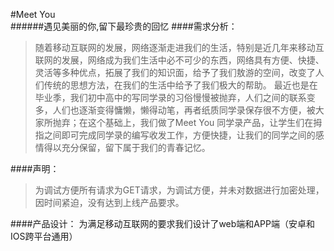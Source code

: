#Meet You  
######遇见美丽的你,留下最珍贵的回忆
####需求分析：
>随着移动互联网的发展，网络逐渐走进我们的生活，特别是近几年来移动互联网的发展，网络成为我们生活中必不可少的东西，网络具有方便、快捷、灵活等多种优点，拓展了我们的知识面，给予了我们敖游的空间，改变了人们传统的思想方法，在我们的生活中给予了我们极大的帮助。
>最近也是在毕业季，我们初中高中的写同学录的习俗慢慢被抛弃，人们之间的联系变多，人们也逐渐变得慵懒，懒得动笔，再者纸质同学录保存很不方便，被大家所抛弃；在这个基础上，我们做了Meet You 同学录产品，让学生们在拇指之间即可完成同学录的编写收发工作，方便快捷，让我们的同学之间的感情得以充分保留，留下属于我们的青春记忆。

####声明：
>为调试方便所有请求为GET请求，为调试方便，并未对数据进行加密处理，因时间紧迫，没有达到上线产品要求。

####产品设计：
为满足移动互联网的要求我们设计了web端和APP端（安卓和IOS跨平台通用）

